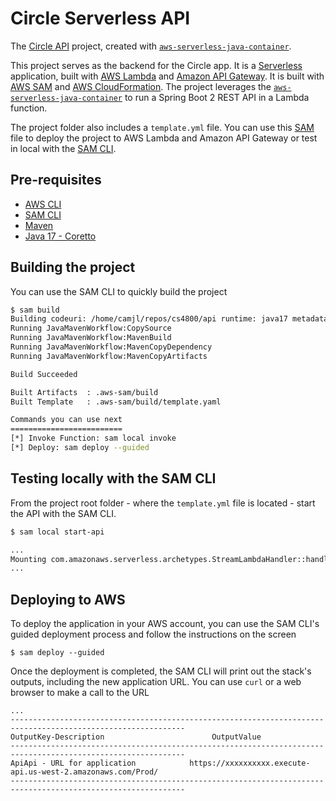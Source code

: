 # Circle Serverless API

The [Circle API](https://github.com/CS4800-Circle-Mental-Health-Group-C/api) project, created with [`aws-serverless-java-container`](https://github.com/awslabs/aws-serverless-java-container).

This project serves as the backend for the Circle app. It is a [Serverless](https://serverless.com/) application, built with [AWS Lambda](https://aws.amazon.com/lambda/) and [Amazon API Gateway](https://aws.amazon.com/api-gateway/). It is built with [AWS SAM](https://aws.amazon.com/serverless/sam/) and [AWS CloudFormation](https://aws.amazon.com/cloudformation/). The project leverages the [`aws-serverless-java-container`](https://github.com/awslabs/aws-serverless-java-container) to run a Spring Boot 2 REST API in a Lambda function.

The project folder also includes a `template.yml` file. You can use this [SAM](https://github.com/awslabs/serverless-application-model) file to deploy the project to AWS Lambda and Amazon API Gateway or test in local with the [SAM CLI](https://github.com/awslabs/aws-sam-cli).

## Pre-requisites

- [AWS CLI](https://aws.amazon.com/cli/)
- [SAM CLI](https://github.com/awslabs/aws-sam-cli)
- [Maven](https://maven.apache.org/)
- [Java 17 - Coretto](https://docs.aws.amazon.com/corretto/latest/corretto-17-ug/downloads-list.html)

## Building the project

You can use the SAM CLI to quickly build the project

```bash
$ sam build
Building codeuri: /home/camjl/repos/cs4800/api runtime: java17 metadata: {} architecture: x86_64 functions: ApiFunction
Running JavaMavenWorkflow:CopySource
Running JavaMavenWorkflow:MavenBuild
Running JavaMavenWorkflow:MavenCopyDependency
Running JavaMavenWorkflow:MavenCopyArtifacts

Build Succeeded

Built Artifacts  : .aws-sam/build
Built Template   : .aws-sam/build/template.yaml

Commands you can use next
=========================
[*] Invoke Function: sam local invoke
[*] Deploy: sam deploy --guided
```

## Testing locally with the SAM CLI

From the project root folder - where the `template.yml` file is located - start the API with the SAM CLI.

```bash
$ sam local start-api

...
Mounting com.amazonaws.serverless.archetypes.StreamLambdaHandler::handleRequest (java17) at http://127.0.0.1:3000/{proxy+} [OPTIONS GET HEAD POST PUT DELETE PATCH]
...
```

## Deploying to AWS

To deploy the application in your AWS account, you can use the SAM CLI's guided deployment process and follow the instructions on the screen

```
$ sam deploy --guided
```

Once the deployment is completed, the SAM CLI will print out the stack's outputs, including the new application URL. You can use `curl` or a web browser to make a call to the URL

```
...
-------------------------------------------------------------------------------------------------------------
OutputKey-Description                        OutputValue
-------------------------------------------------------------------------------------------------------------
ApiApi - URL for application            https://xxxxxxxxxx.execute-api.us-west-2.amazonaws.com/Prod/
-------------------------------------------------------------------------------------------------------------
```

